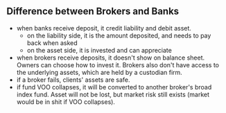 ## Difference between Brokers and Banks

- when banks receive deposit, it credit liability and debit asset.
  - on the liability side, it is the amount deposited, and needs to pay back when asked
  - on the asset side, it is invested and can appreciate
- when brokers receive deposits, it doesn't show on balance sheet. Owners can choose how to invest it. Brokers also don't have access to the underlying assets, which are held by a custodian firm.
- if a broker fails, clients' assets are safe.
- if fund VOO collapses, it will be converted to another broker's broad index fund. Asset will not be lost, but market risk still exists (market would be in shit if VOO collapses).
